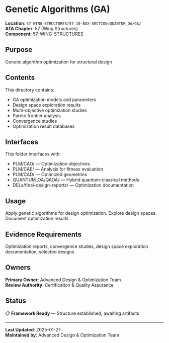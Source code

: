# Genetic Algorithms (GA)

**Location**: `57-WING-STRUCTURES/57-10-BOX-SECTION/QUANTUM_OA/GA/`  
**ATA Chapter**: 57 (Wing Structures)  
**Component**: 57-WING-STRUCTURES

## Purpose

Genetic algorithm optimization for structural design

## Contents

This directory contains:

- GA optimization models and parameters
- Design space exploration results
- Multi-objective optimization studies
- Pareto frontier analysis
- Convergence studies
- Optimization result databases

## Interfaces

This folder interfaces with:

- PLM/CAO/ — Optimization objectives
- PLM/CAE/ — Analysis for fitness evaluation
- PLM/CAD/ — Optimized geometries
- QUANTUM_OA/QAOA/ — Hybrid quantum-classical methods
- DELs/final-design-reports/ — Optimization documentation

## Usage

Apply genetic algorithms for design optimization. Explore design spaces. Document optimization results.

## Evidence Requirements

Optimization reports, convergence studies, design space exploration documentation, selected designs

## Owners

**Primary Owner**: Advanced Design & Optimization Team  
**Review Authority**: Certification & Quality Assurance

## Status

📋 **Framework Ready** — Structure established, awaiting artifacts

---

**Last Updated**: 2025-01-27  
**Maintained by**: Advanced Design & Optimization Team
